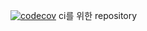[![codecov](https://codecov.io/gh/parkhongbeen/for_ci_Netflix_Clone_Backend/branch/master/graph/badge.svg)](https://codecov.io/gh/parkhongbeen/for_ci_Netflix_Clone_Backend)
ci를 위한 repository
